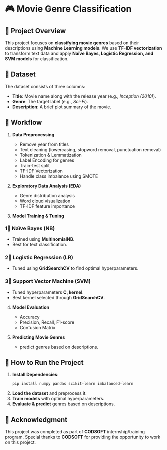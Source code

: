 # 🎮 Movie Genre Classification

## 📌 Project Overview
This project focuses on **classifying movie genres** based on their descriptions using **Machine Learning models**. We use **TF-IDF vectorization** to transform text data and apply **Naïve Bayes, Logistic Regression, and SVM models** for classification. 

## 📂 Dataset
The dataset consists of three columns:
- **Title**: Movie name along with the release year (e.g., *Inception (2010)*).
- **Genre**: The target label (e.g., *Sci-Fi*).
- **Description**: A brief plot summary of the movie.

## 🔄 Workflow
1. **Data Preprocessing**
   - Remove year from titles
   - Text cleaning (lowercasing, stopword removal, punctuation removal)
   - Tokenization & Lemmatization
   - Label Encoding for genres
   - Train-test split
   - TF-IDF Vectorization
   - Handle class imbalance using SMOTE

2. **Exploratory Data Analysis (EDA)**
   - Genre distribution analysis
   - Word cloud visualization
   - TF-IDF feature importance

3. **Model Training & Tuning**
### **1⃣ Naïve Bayes (NB)**
- Trained using **MultinomialNB**.
- Best for text classification.

### **2⃣ Logistic Regression (LR)**
- Tuned using **GridSearchCV** to find optimal hyperparameters.

### **3⃣ Support Vector Machine (SVM)**
- Tuned hyperparameters **C, kernel**.
- Best kernel selected through **GridSearchCV**.


4. **Model Evaluation**
   - Accuracy
   - Precision, Recall, F1-score
   - Confusion Matrix

5. **Predicting Movie Genres**
   - predict genres based on descriptions.
   

## 🚀 How to Run the Project
1. **Install Dependencies**:
   ```bash
   pip install numpy pandas scikit-learn imbalanced-learn
   ```
2. **Load the dataset** and preprocess it.
3. **Train models** with optimal hyperparameters.
4. **Evaluate & predict** genres based on descriptions.

## 📌 Acknowledgment
This project was completed as part of **CODSOFT** internship/training program. Special thanks to **CODSOFT** for providing the opportunity to work on this project.


